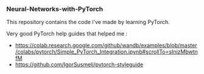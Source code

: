 ### Neural-Networks-with-PyTorch

This repository contains the code i've made by learning PyTorch.

Very good PyTorch help guides that helped me :

* https://colab.research.google.com/github/wandb/examples/blob/master/colabs/pytorch/Simple_PyTorch_Integration.ipynb#scrollTo=sInizMbwtnfM
* https://github.com/IgorSusmelj/pytorch-styleguide


